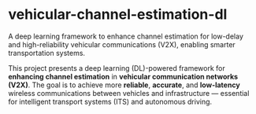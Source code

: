 # vehicular-channel-estimation-dl
A deep learning framework to enhance channel estimation for low-delay and high-reliability vehicular communications (V2X), enabling smarter transportation systems.

This project presents a deep learning (DL)-powered framework for **enhancing channel estimation** in **vehicular communication networks (V2X)**. The goal is to achieve more **reliable**, **accurate**, and **low-latency** wireless communications between vehicles and infrastructure — essential for intelligent transport systems (ITS) and autonomous driving.
